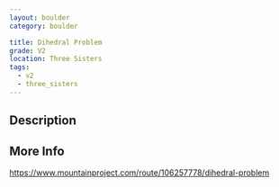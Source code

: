 ```yaml
---
layout: boulder
category: boulder

title: Dihedral Problem
grade: V2
location: Three Sisters
tags:
  - v2
  - three_sisters
---
```


## Description


## More Info
https://www.mountainproject.com/route/106257778/dihedral-problem
